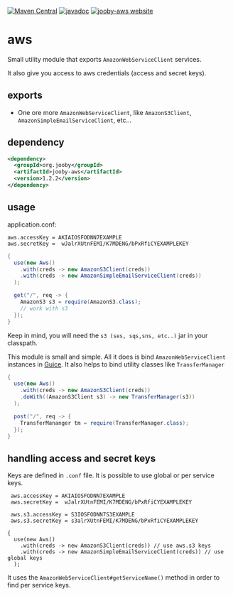[![Maven Central](https://maven-badges.herokuapp.com/maven-central/org.jooby/jooby-aws/badge.svg)](https://maven-badges.herokuapp.com/maven-central/org.jooby/jooby-aws)
[![javadoc](https://javadoc.io/badge/org.jooby/jooby-aws.svg)](https://javadoc.io/doc/org.jooby/jooby-aws/1.2.2)
[![jooby-aws website](https://img.shields.io/badge/jooby-aws-brightgreen.svg)](http://jooby.org/doc/aws)
# aws

Small utility module that exports ```AmazonWebServiceClient``` services.

It also give you access to aws credentials (access and secret keys).

## exports

* One ore more ```AmazonWebServiceClient```, like ```AmazonS3Client```, ```AmazonSimpleEmailServiceClient```, etc...

## dependency

```xml
<dependency>
  <groupId>org.jooby</groupId>
  <artifactId>jooby-aws</artifactId>
  <version>1.2.2</version>
</dependency>
```

## usage

application.conf:

```properties
aws.accessKey = AKIAIOSFODNN7EXAMPLE
aws.secretKey =  wJalrXUtnFEMI/K7MDENG/bPxRfiCYEXAMPLEKEY
```

```java
{
  use(new Aws()
    .with(creds -> new AmazonS3Client(creds))
    .with(creds -> new AmazonSimpleEmailServiceClient(creds))
  );

  get("/", req -> {
    AmazonS3 s3 = require(AmazonS3.class);
    // work with s3
  });
}
```

Keep in mind, you will need the ```s3 (ses, sqs,sns, etc..)``` jar in your classpath.

This module is small and simple. All it does is bind ```AmazonWebServiceClient``` instances in
[Guice](https://github.com/google/guice). It also helps to bind utility classes like ```TransferManager```

```java
{
  use(new Aws()
    .with(creds -> new AmazonS3Client(creds))
    .doWith((AmazonS3Client s3) -> new TransferManager(s3))
  );

  post("/", req -> {
    TransferMananger tm = require(TransferManager.class);
  });
}
```

## handling access and secret keys

Keys are defined in ```.conf``` file. It is possible to use global or per service keys.

```properties
 aws.accessKey = AKIAIOSFODNN7EXAMPLE
 aws.secretKey =  wJalrXUtnFEMI/K7MDENG/bPxRfiCYEXAMPLEKEY

 aws.s3.accessKey = S3IOSFODNN7S3EXAMPLE
 aws.s3.secretKey = s3alrXUtnFEMI/K7MDENG/bPxRfiCYEXAMPLEKEY
```

```
{
  use(new Aws()
    .with(creds -> new AmazonS3Client(creds)) // use aws.s3 keys
    .with(creds -> new AmazonSimpleEmailServiceClient(creds)) // use global keys
  );
```

It uses the ```AmazonWebServiceClient#getServiceName()``` method in order to find per service
keys.
